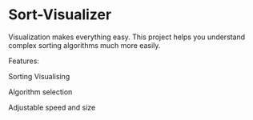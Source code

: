 # Sort-Visualizer
Visualization makes everything easy. This project helps you understand complex sorting algorithms much more easily.

Features:

Sorting Visualising

Algorithm selection

Adjustable speed and size
